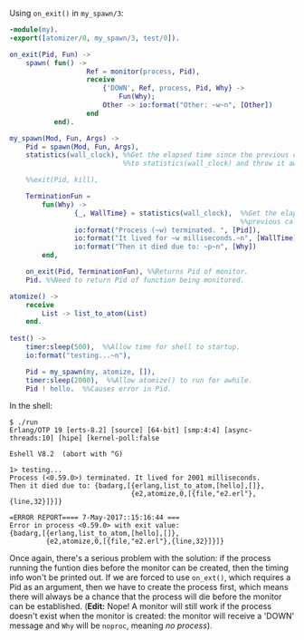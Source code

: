 Using `on_exit()` in `my_spawn/3`:

```erlang
-module(my).
-export([atomizer/0, my_spawn/3, test/0]).

on_exit(Pid, Fun) ->
    spawn( fun() ->
                   Ref = monitor(process, Pid),
                   receive 
                       {'DOWN', Ref, process, Pid, Why} ->
                           Fun(Why);
                       Other -> io:format("Other: ~w~n", [Other])
                   end
           end).

my_spawn(Mod, Fun, Args) ->
    Pid = spawn(Mod, Fun, Args),
    statistics(wall_clock), %%Get the elapsed time since the previous call 
                            %%to statistics(wall_clock) and throw it away.

    %%exit(Pid, kill),

    TerminationFun = 
        fun(Why) ->
                {_, WallTime} = statistics(wall_clock),  %%Get the elapsed time since the 
                                                         %%previous call to statistics(wall_clock).
                io:format("Process (~w) terminated. ", [Pid]),
                io:format("It lived for ~w milliseconds.~n", [WallTime]),
                io:format("Then it died due to: ~p~n", [Why])
        end,

    on_exit(Pid, TerminationFun), %%Returns Pid of monitor.
    Pid. %%Need to return Pid of function being monitored.

atomize() ->
    receive
        List -> list_to_atom(List)
    end.
    
test() ->
    timer:sleep(500),  %%Allow time for shell to startup. 
    io:format("testing...~n"),

    Pid = my_spawn(my, atomize, []),
    timer:sleep(2000),  %%Allow atomize() to run for awhile.
    Pid ! hello.  %%Causes error in Pid.


```

In the shell:
```
$ ./run
Erlang/OTP 19 [erts-8.2] [source] [64-bit] [smp:4:4] [async-threads:10] [hipe] [kernel-poll:false

Eshell V8.2  (abort with ^G)

1> testing...
Process (<0.59.0>) terminated. It lived for 2001 milliseconds.
Then it died due to: {badarg,[{erlang,list_to_atom,[hello],[]},
                              {e2,atomize,0,[{file,"e2.erl"},{line,32}]}]}

=ERROR REPORT==== 7-May-2017::15:16:44 ===
Error in process <0.59.0> with exit value:
{badarg,[{erlang,list_to_atom,[hello],[]},
         {e2,atomize,0,[{file,"e2.erl"},{line,32}]}]}
```

Once again, there's a serious problem with the solution: if the process running the funtion dies before the monitor can be created, then the timing info won't be printed out.  If we are forced to use `on_ext()`, which requires a Pid as an argument, then we have to create the process first, which means there will always be a chance that the process will die before the monitor can be established. (**Edit:** Nope! A monitor will still work if the process doesn't exist when the monitor is created: the monitor will receive a 'DOWN' message and `Why` will be `noproc`, meaning _no process_).
